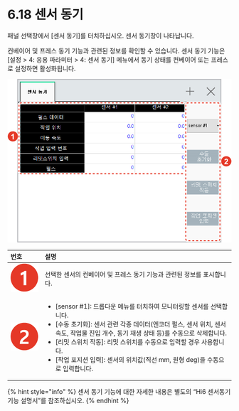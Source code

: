 # 6.18 센서 동기

패널 선택창에서 \[센서 동기\]를 터치하십시오. 센서 동기창이 나타납니다.

컨베이어 및 프레스 동기 기능과 관련된 정보를 확인할 수 있습니다. 센서 동기 기능은 \[설정 &gt; 4: 응용 파라미터 &gt; 4: 센서 동기\] 메뉴에서 동기 상태를 컨베이어 또는 프레스로 설정하면 활성화됩니다.

![&#xADF8;&#xB9BC; 50 &#xC13C;&#xC11C; &#xB3D9;&#xAE30; &#xBAA8;&#xB2C8;&#xD130;&#xB9C1;](../.gitbook/assets/image%20%28175%29.png)



<table>
  <thead>
    <tr>
      <th style="text-align:left">&#xBC88;&#xD638;</th>
      <th style="text-align:left">&#xC124;&#xBA85;</th>
    </tr>
  </thead>
  <tbody>
    <tr>
      <td style="text-align:left">
        <img src="../.gitbook/assets/c1.png" alt/>
      </td>
      <td style="text-align:left">&#xC120;&#xD0DD;&#xD55C; &#xC13C;&#xC11C;&#xC758; &#xCEE8;&#xBCA0;&#xC774;&#xC5B4;
        &#xBC0F; &#xD504;&#xB808;&#xC2A4; &#xB3D9;&#xAE30; &#xAE30;&#xB2A5;&#xACFC;
        &#xAD00;&#xB828;&#xB41C; &#xC815;&#xBCF4;&#xB97C; &#xD45C;&#xC2DC;&#xD569;&#xB2C8;&#xB2E4;.</td>
    </tr>
    <tr>
      <td style="text-align:left">
        <img src="../.gitbook/assets/c2.png" alt/>
      </td>
      <td style="text-align:left">
        <ul>
          <li>[sensor #1]: &#xB4DC;&#xB86D;&#xB2E4;&#xC6B4; &#xBA54;&#xB274;&#xB97C;
            &#xD130;&#xCE58;&#xD558;&#xC5EC; &#xBAA8;&#xB2C8;&#xD130;&#xB9C1;&#xD560;
            &#xC13C;&#xC11C;&#xB97C; &#xC120;&#xD0DD;&#xD569;&#xB2C8;&#xB2E4;.</li>
          <li>[&#xC218;&#xB3D9; &#xCD08;&#xAE30;&#xD654;]: &#xC13C;&#xC11C; &#xAD00;&#xB828;
            &#xAC01;&#xC885; &#xB370;&#xC774;&#xD130;(&#xC5D4;&#xCF54;&#xB354; &#xD384;&#xC2A4;,
            &#xC13C;&#xC11C; &#xC704;&#xCE58;, &#xC13C;&#xC11C; &#xC18D;&#xB3C4;, &#xC791;&#xC5C5;&#xBB3C;
            &#xC9C4;&#xC785; &#xAC1C;&#xC218;, &#xB3D9;&#xAE30; &#xC7AC;&#xC0DD; &#xC0C1;&#xD0DC;
            &#xB4F1;)&#xB97C; &#xC218;&#xB3D9;&#xC73C;&#xB85C; &#xC0AD;&#xC81C;&#xD569;&#xB2C8;&#xB2E4;.</li>
          <li>[&#xB9AC;&#xBC0B; &#xC2A4;&#xC704;&#xCE58; &#xC791;&#xB3D9;]: &#xB9AC;&#xBC0B;
            &#xC2A4;&#xC704;&#xCE58;&#xB97C; &#xC218;&#xB3D9;&#xC73C;&#xB85C; &#xC785;&#xB825;&#xD560;
            &#xACBD;&#xC6B0; &#xC0AC;&#xC6A9;&#xD569;&#xB2C8;&#xB2E4;.</li>
          <li>[&#xC791;&#xC5C5; &#xD3EC;&#xC9C0;&#xC158; &#xC785;&#xB825;]: &#xC13C;&#xC11C;&#xC758;
            &#xC704;&#xCE58;&#xAC12;(&#xC9C1;&#xC120; mm, &#xC6D0;&#xD615; deg)&#xC744;
            &#xC218;&#xB3D9;&#xC73C;&#xB85C; &#xC785;&#xB825;&#xD569;&#xB2C8;&#xB2E4;.</li>
        </ul>
      </td>
    </tr>
  </tbody>
</table>

{% hint style="info" %}
센서 동기 기능에 대한 자세한 내용은 별도의 “Hi6 센서동기 기능 설명서”를 참조하십시오.
{% endhint %}

